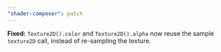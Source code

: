 ```yaml
---
"shader-composer": patch
---
```


**Fixed:** `Texture2D().color` and `Texture2D().alpha` now reuse the sample `texture2D` call, instead of re-sampling the texture.
